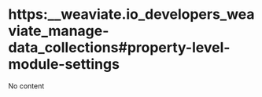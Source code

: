 # https:\_\_weaviate.io_developers_weaviate_manage-data_collections#property-level-module-settings

No content
